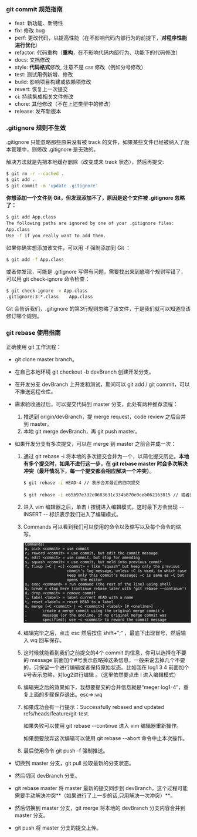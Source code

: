 ### git commit 规范指南

- feat: 新功能、新特性
- fix: 修改 bug
- perf: 更改代码，以提高性能（在不影响代码内部行为的前提下，**对程序性能进行优化**）
- refactor: 代码重构（**重构**，在不影响代码内部行为、功能下的代码修改）
- docs: 文档修改
- style: **代码格式**修改, 注意不是 css 修改（例如分号修改）
- test: 测试用例新增、修改
- build: 影响项目构建或依赖项修改
- revert: 恢复上一次提交
- ci: 持续集成相关文件修改
- chore: 其他修改（不在上述类型中的修改）
- release: 发布新版本

### .gitignore 规则不生效

.gitignore 只能忽略那些原来没有被 track 的文件，如果某些文件已经被纳入了版本管理中，则修改 .gitignore 是无效的。

解决方法就是先把本地缓存删除（改变成未 track 状态），然后再提交:

```zsh
$ git rm -r --cached .
$ git add .
$ git commit -m 'update .gitignore'
```

**你想添加一个文件到 Git，但发现添加不了，原因是这个文件被 .gitignore 忽略了：**

```zsh
$ git add App.class
The following paths are ignored by one of your .gitignore files:
App.class
Use -f if you really want to add them.
```

如果你确实想添加该文件，可以用 -f 强制添加到 Git ：

```zsh
$ git add -f App.class
```

或者你发现，可能是 .gitignore 写得有问题，需要找出来到底哪个规则写错了，可以用 git check-ignore 命令检查：

```zsh
$ git check-ignore -v App.class
.gitignore:3:*.class    App.class
```

Git 会告诉我们，.gitignore 的第3行规则忽略了该文件，于是我们就可以知道应该修订哪个规则。

### git rebase 使用指南

正确使用 git 工作流程：

- git clone master branch。

-  在自己本地环境 git checkout -b devBranch 创建开发分支。

- 在开发分支 devBranch 上开发和测试，期间可以 git add / git commit，可以不推送远程仓库。

- 需求验收通过后，可以提交代码到 master 分支，此处有两种推荐流程：

  1. 推送到 origin/devBranch，提 merge request，code review 之后合并到 master。
  2. 本地 git merge devBranch，再 git push master。

- 如果开发分支有多次提交，可以在 merge 到 master 之前合并成一次：

  1. 通过 git rebase -i 将本地的多次提交合并为一个，以简化提交历史。**本地有多个提交时，如果不进行这一步，在 git rebase master 时会多次解决冲突（最坏情况下，每一个提交都会相应解决一个冲突）**。

     ```zsh
     $ git rebase -i HEAD~4 // 表示合并最近的四次提交
     
     $ git rebase -i e65b97e332c0683631c334b870e0ceb062163815 // 或者是需要合并的提交之前，最近的一次 commit id
     ```

  2. 进入 vim 编辑器之后，单击 i 按键进入编辑模式，这时最下方会出现 -- INSERT -- 标识表示我们进入了编辑模式。

  3. Commands 可以看到我们可以使用的命令以及缩写以及每个命令的缩写。

     ![image-20221123175343102](assets/image-20221123175343102.png)

  4. 编辑完毕之后，点击 esc 然后按住 shift+";“ ，最底下出现冒号，然后输入 wq 回车保存。

  5. 这时候就能看到我们之前提交的4个 commit 的信息，你可以选择在不要的 message 前面加个#号表示忽略掉这条信息，一般来说去掉几个不要的，只保留一个进行编辑或者保持原始状态。比如我在 log1 3 4 前面加个#号表示忽略，对log2进行编辑 。（这里依然要点击 i 进入编辑模式）

  6. 编辑完之后的效果如下，我想要提交的合并信息就是“meger log1-4”，重复上面的步骤保存退出。esc=>:wq

  7. 如果成功会有一行提示：Successfully rebased and updated refs/heads/feature/git-test.

     如果失败可以使用 git rebase --continue 进入 vim 编辑器重新操作。

     如果想要放弃这次编辑可以使用 git rebase --abort 命令中止本次操作。

  8. 最后使用命令 git push -f 强制推送。

- 切换到 master 分支，git pull 拉取最新的分支状态。

- 然后切回 devBranch 分支。

- git rebase master 将 master 最新的提交同步到 devBranch，这个过程可能需要手动解决冲突**（如果进行了上一步的话,只用解决一次冲突）**。

- 然后切换到 master 分支，git merge 将本地的 devBranch 分支内容合并到 master 分支。

- git push 将 master 分支的提交上传。

